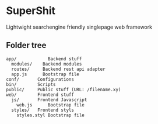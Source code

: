 SuperShit
=========

Lightwight searchengine friendly singlepage web framework


Folder tree
-----------

```
app/            Backend stuff
  modules/    Backend modules
  routes/     Backend rest api adapter
  app.js      Bootstrap file
conf/       Configurations
bin/        Scripts
public/     Public stuff (URL: /filename.xy)
web/        Frontend stuff
  js/       Frontend Javascript
    web.js      Bootstrap file
  styles/   Frontend styls
    styles.styl Bootstrap file
```
